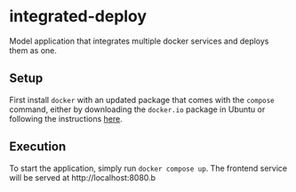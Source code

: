 # integrated-deploy

Model application that integrates multiple docker services and deploys them as one.

## Setup

First install `docker` with an updated package that comes with the `compose` command, either by downloading the `docker.io` package in Ubuntu or following the instructions [here](https://docs.docker.com/compose/install/).

## Execution

To start the application, simply run `docker compose up`. The frontend service will be served at http://localhost:8080.b
